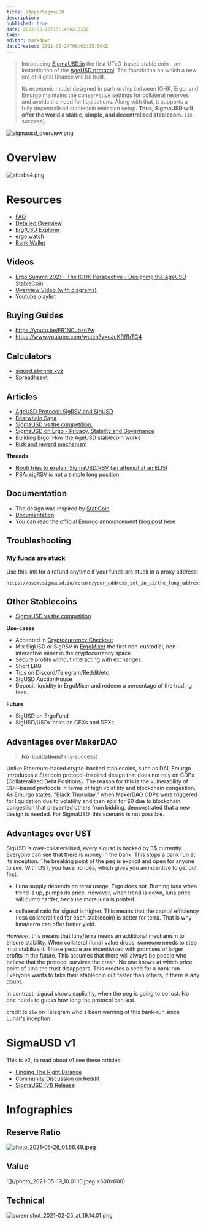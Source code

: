 ```yaml
---
title: dApps/SigmaUSD
description: 
published: true
date: 2022-05-16T15:14:02.323Z
tags: 
editor: markdown
dateCreated: 2021-02-24T08:02:25.004Z
---
```


> Introducing [SigmaUSD.io](https://sigmausd.io/#/) the first UTxO-based stable coin - an instantiation of the [AgeUSD protocol](https://github.com/Emurgo/age-usd). The foundation on which a new era of digital finance will be built.
>
>Its economic model designed in partnership between IOHK, Ergo, and Emurgo maintains the conservative settings for collateral reserves and avoids the need for liquidations. Along with that, it supports a fully decentralised stablecoin emission setup. **Thus, SigmaUSD will offer the world a stable, simple, and decentralised stablecoin.**
{.is-success}

![sigmausd_overview.png](/sigmausd_overview.png)



# Overview


![sfpsbv4.png](/sfpsbv4.png)

# Resources

- [FAQ](/FAQ)
- [Detailed Overview](/Overview)
- [Erg/USD Explorer](https://explorer.ergoplatform.com/en/oracle-pool-state/ergusd) 
- [ergo.watch](https://ergo.watch/sigmausd)
- [Bank Wallet](https://explorer.ergoplatform.com/en/addresses)


## Videos

- [Ergo Summit 2021 - The IOHK Perspective - Designing the AgeUSD StableCoin](https://youtu.be/zG-rxMCDIa0?t=9247)
- [Overview Video (with diagrams)](https://www.youtube.com/watch?v=O3hPEp3tzoU)
- [Youtube playlist](https://www.youtube.com/playlist?list=PL8-KVrs6vXLSu_rLQV5-Pu8389_PLd06q)


## Buying Guides

- https://youtu.be/FR1NCJbzn7w
- https://www.youtube.com/watch?v=cJuKRfRrTG4

## Calculators

- [sigusd.abchris.xyz](https://sigusd.abchris.xyz/)
- [Spreadhseet](https://docs.google.com/spreadsheets/d/1_lX0FrkIpNHmpMNKWrhhJpC93Wt5wco8oKlf-Wef9fw/edit?usp=sharing)

## Articles

- [AgeUSD Protocol: SigRSV and SigUSD](https://ergoplatform.org/en/blog/2021-07-30-ergos-ageusd-protocol-sigrsv-and-sigusd/)
- [Bearwhale Saga](https://ergoplatform.org/en/blog/2021-05-13-bearwhale-saga/)
- [SigmaUSD vs the competition.](https://curiaregiscrypto.medium.com/sigmausd-vs-the-competition-e70b23fe37a3)
- [SigmaUSD on Ergo - Privacy, Stability and Governance](https://curiaregiscrypto.medium.com/sigmausd-on-ergo-a36e0cdff743)
- [Building Ergo: How the AgeUSD stablecoin works](https://ergoplatform.org/en/blog/2021-02-05-building-ergo-how-the-ageusd-stablecoin-works/)
- [Risk and reward mechanism](https://veriumfellow.medium.com/introduction-to-ergos-sigmausd-stablecoin-risk-and-reward-mechanism-18690b52d672)

**Threads**

- [Noob tries to explain SigmaUSD/RSV (an attempt at an ELI5)](https://www.reddit.com/r/ergonauts/comments/nhjc1f/noob_tries_to_explain_sigmausdrsv_an_attempt_at/)
- [PSA: sigRSV is not a simple long position](https://www.reddit.com/r/ergonauts/comments/prxpag/psa_sigrsv_is_not_a_simple_long_position/)


## Documentation

- The design was inspired by [StatiCoin](http://staticoin.com/whitepaper.pdf)
- [Documentation](https://github.com/Emurgo/age-usd)
- You can read the official [Emurgo announcement blog post here](https://ergoplatform.org/en/blog/2021_02_26-sigmausd-released/)

## Troubleshooting

### My funds are stuck

Use this link for a refund anytime if your funds are stuck in a proxy address: 
```
https://assm.sigmausd.io/return/your_address_set_in_ui/the_long_address_you_sent_to
````


## Other Stablecoins

- [SigmaUSD vs the competition](https://curiaregiscrypto.medium.com/sigmausd-vs-the-competition-e70b23fe37a3
)

**Use-cases**
- Accepted in [Cryptocurrency Checkout](https://cryptocurrencycheckout.com/coin/sigmausd) 
- Mix SigUSD or SigRSV in [ErgoMixer](/ErgoMixer) the first non-custodial, non-interactive miner in the cryptocurrency space.
- Secure profits without interacting with exchanges.
- Short ERG
- Tips on Discord/Telegram/Reddit/etc
- SigUSD AuctionHouse
- Deposit liquidity in ErgoMixer and redeem a percentage of the trading fees. 


**Future**
- SigUSD on ErgoFund 
- SigUSD/USDx pairs on CEXs and DEXs


## Advantages over MakerDAO
> **No liquidations!**
{.is-success}

Unlike Ethereum-based crypto-backed stablecoins, such as DAI, Emurgo introduces a Staticoin protocol-inspired design that does not rely on CDPs (Collateralized Debt Positions). The reason for this is the vulnerability of CDP-based protocols in terms of high volatility and blockchain congestion. As Emurgo states, "Black Thursday," when MakerDAO CDPs were triggered for liquidation due to volatility and then sold for $0 due to blockchain congestion that prevented others from bidding, demonstrated that a new design is needed. For SigmaUSD, this scenario is not possible.

## Advantages over UST

SigUSD is over-collateralised, every sigusd is backed by 3$ currently. Everyone can see that there is money in the bank. This stops a bank run at its inception. The breaking point of the peg is explicit and open for anyone to see. With UST, you have no idea, which gives you an incentive to get out first.


- Luna supply depends on terra usage, Ergo does not. Burning luna when trend is up, pumps its price. However, when trend is down, luna price will dump harder, because more luna is printed. 

- collateral ratio for sigusd is higher. This means that the capital efficiency (less collateral tied for each stablecoin) is better for terra. That is why luna/terra can offer better yield. 

However, this means that luna/terra needs an additional mechanism to ensure stability. When collateral (luna) value drops, someone needs to step in to stabilize it. Those people are incentivized with promises of larger profits in the future. This assumes that there will always be people who believe that the protocol survives the crash. No one knows at which price point of luna the trust disappears. This creates a seed for a bank run. Everyone wants to take their  stablecoin out faster than others, if there is any doubt.

In contrast, sigusd shows explicitly, when the peg is going to be lost. No one needs to guess how long the protocol can last.

credit to `ile` on Telegram who's been warning of this bank-run since Lunar's inception.



# SigmaUSD v1

This is v2, to read about v1 see these articles:

- [Finding The Right Balance](https://ergoplatform.org/en/blog/2021_03_04-finding-right-balance/)
- [Community Discussion on Reddit](https://www.reddit.com/r/ergonauts/comments/lx7an4/sigmausd_dao_bank_is_a_complex_beast_highlevel/gpr96fq/?context=3)
- [SigmaUSD (v1) Release](https://ergoplatform.org/en/blog/2021_02_26-sigmausd-released/)





# Infographics


## Reserve Ratio
![photo_2021-05-26_01.56.49.jpeg](/photo_2021-05-26_01.56.49.jpeg)

## Value
![](/photo_2021-05-19_10.01.10.jpeg =600x600)

## Technical

![screenshot_2021-02-25_at_19.14.01.png](/screenshot_2021-02-25_at_19.14.01.png)

